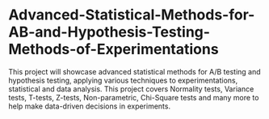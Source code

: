 # Advanced-Statistical-Methods-for-AB-and-Hypothesis-Testing-Methods-of-Experimentations
This project will showcase advanced statistical methods for A/B testing and hypothesis testing, applying various techniques to experimentations, statistical and data analysis. This project covers Normality tests, Variance tests, T-tests, Z-tests, Non-parametric, Chi-Square tests and many more to help make data-driven decisions in experiments. 
